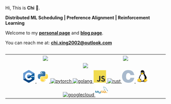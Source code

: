 Hi, This is **Chi** 👋.

**Distributed ML Scheduling | Preference Alignment   |  Reinforcement Learning**

Welcome to my [**personal page**](https://openchi.life) and [**blog page**](https://martinspace.top).

You can reach me at: **chi.xing2002@outlook.com**

<table cellspacing="0" cellpadding="0" align="left">
  <tr align="center" valign="middle">
    <td><img align="center" src="https://github-readme-stats.vercel.app/api?username=MartinRepo&show_icons=true&count_private=true&hide=contribs&theme=graywhite"></td>
    <td><img align="center" src="https://github-readme-stats.vercel.app/api/top-langs/?username=MartinRepo&langs_count=8&hide=html,css,scss,vue&layout=compact&theme=graywhite"></td>
  </tr>
  <tr align="center">
    <td colspan="2">
      <img align="center" src="https://github-profile-trophy.vercel.app/?username=MartinRepo&row=1&column=7&title=MultiLanguage,Commits,PullRequest,Repositories,Followers,Experience,Issues">
    </td>
  </tr>
  <tr align="center">
    <td colspan="2">
  <a href="https://www.w3schools.com/cpp/" target="_blank" rel="noreferrer"> <img src="https://raw.githubusercontent.com/devicons/devicon/master/icons/cplusplus/cplusplus-original.svg" alt="cplusplus" width="40" height="40"/> </a> 
  <a href="https://www.python.org" target="_blank" rel="noreferrer"> <img src="https://raw.githubusercontent.com/devicons/devicon/master/icons/python/python-original.svg" alt="python" width="40" height="40"/> </a> 
  <a href="https://pytorch.org/" target="_blank" rel="noreferrer"> <img src="https://www.vectorlogo.zone/logos/pytorch/pytorch-icon.svg" alt="pytorch" width="40" height="40"/> </a> 
  <a href="https://www.w3schools.com/go/" target="_blank" rel="noreferrer"> <img src="https://www.vectorlogo.zone/logos/golang/golang-icon.svg" alt="golang" width="40" height="40"/> </a> 
  <a href="https://developer.mozilla.org/en-US/docs/Web/JavaScript" target="_blank" rel="noreferrer"> <img src="https://raw.githubusercontent.com/devicons/devicon/master/icons/javascript/javascript-original.svg" alt="javascript" width="40" height="40"/> </a> 
  <a href="https://doc.rust-lang.org/rust-by-example/index.html" target="_blank" rel="noreferrer"> <img src="https://www.vectorlogo.zone/logos/rust-lang/rust-lang-vertical.svg" alt="rust" width="40" height="40"/> </a> 
  <a href="https://www.cprogramming.com/" target="_blank" rel="noreferrer"> <img src="https://raw.githubusercontent.com/devicons/devicon/master/icons/c/c-original.svg" alt="c" width="40" height="40"/> </a> 
  <a href="https://www.linux.org/" target="_blank" rel="noreferrer"> <img src="https://raw.githubusercontent.com/devicons/devicon/master/icons/linux/linux-original.svg" alt="linux" width="40" height="40"/> </a> 
  <a href="https://cloud.google.com/" target="_blank" rel="noreferrer"> <img src="https://www.vectorlogo.zone/logos/google_cloud/google_cloud-ar21~bgwhite.svg" alt="googlecloud" width="60" height="60"/> </a> 
  <a href="https://www.mysql.com/" target="_blank" rel="noreferrer"> <img src="https://raw.githubusercontent.com/devicons/devicon/master/icons/mysql/mysql-original-wordmark.svg" alt="mysql" width="40" height="40"/> </a> 
    </td>
  </tr>
</table>
